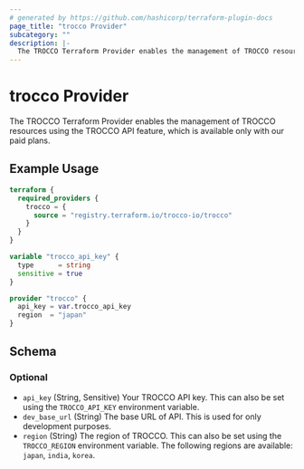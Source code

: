 ```yaml
---
# generated by https://github.com/hashicorp/terraform-plugin-docs
page_title: "trocco Provider"
subcategory: ""
description: |-
  The TROCCO Terraform Provider enables the management of TROCCO resources using the TROCCO API feature, which is available only with our paid plans.
---
```


# trocco Provider

The TROCCO Terraform Provider enables the management of TROCCO resources using the TROCCO API feature, which is available only with our paid plans.

## Example Usage

```terraform
terraform {
  required_providers {
    trocco = {
      source = "registry.terraform.io/trocco-io/trocco"
    }
  }
}

variable "trocco_api_key" {
  type      = string
  sensitive = true
}

provider "trocco" {
  api_key = var.trocco_api_key
  region  = "japan"
}
```

<!-- schema generated by tfplugindocs -->
## Schema

### Optional

- `api_key` (String, Sensitive) Your TROCCO API key. This can also be set using the `TROCCO_API_KEY` environment variable.
- `dev_base_url` (String) The base URL of API. This is used for only development purposes.
- `region` (String) The region of TROCCO. This can also be set using the `TROCCO_REGION` environment variable. The following regions are available: `japan`, `india`, `korea`.
